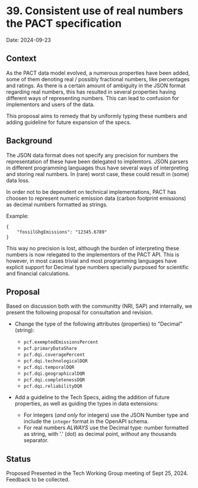 # 39. Consistent use of real numbers the PACT specification

Date: 2024-09-23

## Context

As the PACT data model evolved, a numerous properties have been added, some of them
denoting real / possibly fractional numbers, like percentages and ratings. As there
is a certain amount of ambiguity in the JSON format regarding real numbers, this has 
resulted in several properties having different ways of representing numbers. This
can lead to confusion for implementors and users of the data. 

This proposal aims to remedy that by uniformly typing these numbers and adding 
guideline for future expansion of the specs.

## Background

The JSON data format does not specify any precision for numbers the representation of 
these have been delegated to implemtors. JSON parsers in different programming languages
thus have several ways of interpreting and storing real numbers. In (rare) worst case,
these could result in (some) data loss.

In order not to be dependent on technical implementations, PACT has choosen to represent 
numeric emission data (carbon footprint emissions) as decimal numbers formatted as strings. 

Example:

    { 
        "fossilGhgEmissions": "12345.6789"
    }
  
This way no precision is lost, although the burden of interpreting these numbers is 
now relegated to the implementors of the PACT API. This is however, in most cases 
trivial and most programming languages have explicit support for Decimal type numbers
specially purposed for scientific and financial calculations.

## Proposal

Based on discussion both with the communitty (NRI, SAP) and internally, we present 
the following proposal for consultation and revision.

- Change the type of the following attributes (properties) to "Decimal" (string):
  - `pcf.exemptedEmissionsPercent`
  - `pcf.primaryDataShare`    
  - `pcf.dqi.coveragePercent`     
  - `pcf.dqi.technologicalDQR`    
  - `pcf.dqi.temporalDQR`         
  - `pcf.dqi.geographicalDQR`     
  - `pcf.dqi.completenessDQR`    
  - `pcf.dqi.reliabilityDQR`      

- Add a guideline to the Tech Specs, aiding the addition of future properties, as well
as guiding the types in data extensions:
    - For integers (*and only* for integers) use the JSON Number type and include the `integer` format in the OpenAPI schema.
    - For real numbers *ALWAYS* use the Decimal type: number formatted as string, with '.' (dot) as decimal point, *without* any thousands separator. 


## Status

Proposed 
Presented in the Tech Working Group meeting of Sept 25, 2024. 
Feedback to be collected.

